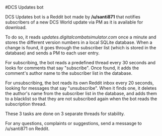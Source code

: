 #DCS Updates bot

DCS Updates bot is a Reddit bot made by **/u/santi871** that notifies subscribers of a new DCS World update via PM as
it is available for download.

To do so, it reads *updates.digitalcombatsimulator.com* once a minute and stores the different version numbers in a
local SQLite database. When a change is found, it goes through the subscriber list (which is stored in the database)
and sends a PM to each user entry.


For subscribing, the bot reads a predefined thread every 30 seconds and looks for comments that say "subscribe". Once
found, it adds the comment's author name to the subscriber list in the database.


For unsubscribing, the bot reads its own Reddit inbox every 20 seconds, looking for messages that say "unsubscribe".
When it finds one, it deletes the author's name from the subscriber list in the database, and adds them to a blacklist
so that they are not subscribed again when the bot reads the subscription thread.


These 3 tasks are done on 3 separate threads for stability.


For any questions, complaints or suggestions, send a messasge to /u/santi871 on Reddit.